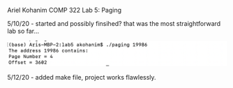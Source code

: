 Ariel Kohanim COMP 322 Lab 5: Paging 

5/10/20 - started and possibly finsihed? that was the most straightforward lab so far... 


![](Screen%20Shot%202020-05-12%20at%2010.12.49%20AM%201.png)

5/12/20 - added make file, project works flawlessly. 
